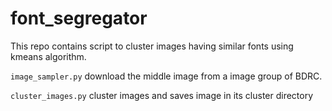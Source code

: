 # font_segregator

This repo contains script to cluster images having similar fonts using kmeans algorithm.

`image_sampler.py` download the middle image from a image group of BDRC.

`cluster_images.py` cluster images and saves image in its cluster directory
